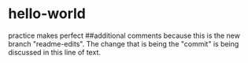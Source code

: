 # hello-world
practice makes perfect
##additional comments because this is the new branch "readme-edits". The change that is being the "commit" is being discussed in this line of text. 
